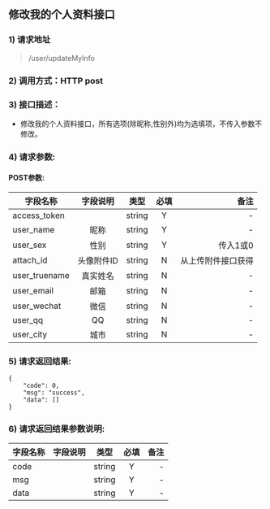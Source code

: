 ## 修改我的个人资料接口

### 1) 请求地址

>/user/updateMyInfo

### 2) 调用方式：HTTP post

### 3) 接口描述：

* 修改我的个人资料接口，所有选项(除昵称,性别外)均为选填项，不传入参数不修改。

### 4) 请求参数:


#### POST参数:
|字段名称       |字段说明         |类型            |必填            |备注     |
| -------------|:--------------:|:--------------:|:--------------:| ------:|
|access_token||string|Y|-|
|user_name|昵称|string|Y|-|
|user_sex|性别|string|Y|传入1或0|
|attach_id|头像附件ID|string|N|从上传附件接口获得|
|user_truename|真实姓名|string|N|-|
|user_email|邮箱|string|N|-|
|user_wechat|微信|string|N|-|
|user_qq|QQ|string|N|-|
|user_city|城市|string|N|-|



### 5) 请求返回结果:

```
{
    "code": 0,
    "msg": "success",
    "data": []
}
```


### 6) 请求返回结果参数说明:
|字段名称       |字段说明         |类型            |必填            |备注     |
| -------------|:--------------:|:--------------:|:--------------:| ------:|
|code||string|Y|-|
|msg||string|Y|-|
|data||string|Y|-|

